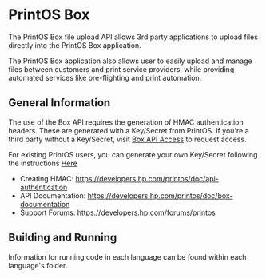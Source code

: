 # PrintOS Box

The PrintOS Box file upload API allows 3rd party applications to upload files directly into the PrintOS Box application.

The PrintOS Box application also allows user to easily upload and manage files between customers and print service providers, while providing automated services like pre-flighting and print automation.

## General Information
The use of the Box API requires the generation of HMAC authentication headers. These are generated with a Key/Secret from PrintOS.
If you're a third party without a Key/Secret, visit [Box API Access](https://developers.hp.com/printos/doc/api-authentication) to request access.

For existing PrintOS users, you can generate your own Key/Secret following the instructions [Here](https://www.dropbox.com/s/qbwmnniehw2jn0s/Requesting%20an%20API.pdf?dl=0)

* Creating HMAC: https://developers.hp.com/printos/doc/api-authentication
* API Documentation: https://developers.hp.com/printos/doc/box-documentation
* Support Forums: https://developers.hp.com/forums/printos

## Building and Running
Information for running code in each language can be found within each language's folder.
